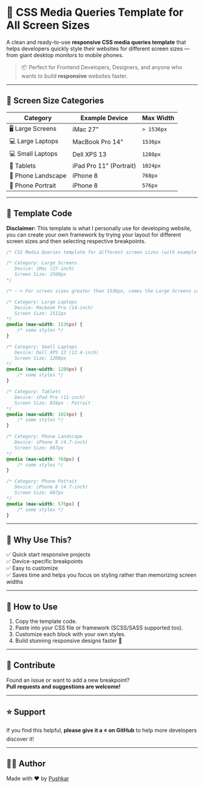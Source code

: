 # 🎯 CSS Media Queries Template for All Screen Sizes

A clean and ready-to-use **responsive CSS media queries template** that helps developers quickly style their websites for different screen sizes — from giant desktop monitors to mobile phones.

> 📦 Perfect for Frontend Developers, Designers, and anyone who wants to build **responsive** websites faster.

---

## 📐 Screen Size Categories

| Category         | Example Device               | Max Width       |
|------------------|-------------------------------|-----------------|
| 🖥️ Large Screens   | iMac 27"                     | `> 1536px`         |
| 💻 Large Laptops   | MacBook Pro 14"              | `1536px`         |
| 💻 Small Laptops   | Dell XPS 13                  | `1280px`         |
| 📱 Tablets         | iPad Pro 11" (Portrait)      | `1024px`         |
| 📱 Phone Landscape | iPhone 8                     | `768px`          |
| 📱 Phone Portrait  | iPhone 8                     | `576px`          |

---

## 🧩 Template Code
**Disclaimer:** This template is what I personally use for developing website, you can create your own framework by trying your layout for different screen sizes and then selecting respective breakpoints.

```css
/* CSS Media Queries template for different screen sizes (with example device given for each screen size) */

/* Category: Large Screens
   Device: iMac (27-inch)
   Screen Size: 2560px
*/

/* --> For screen sizes greater than 1536px, comes the Large Screens category */

/* Category: Large Laptops
   Device: Macbook Pro (14-inch)
   Screen Size: 1512px
*/
@media (max-width: 1536px) {
    /* some styles */
}

/* Category: Small Laptops
   Device: Dell XPS 13 (13.4-inch)
   Screen Size: 1200px
*/
@media (max-width: 1280px) {
    /* some styles */
}

/* Category: Tablets
   Device: iPad Pro (11-inch)
   Screen Size: 834px - Potrait
*/
@media (max-width: 1024px) {
    /* some styles */
}

/* Category: Phone Landscape
   Device: iPhone 8 (4.7-inch)
   Screen Size: 667px
*/
@media (max-width: 768px) {
    /* some styles */
}

/* Category: Phone Potrait
   Device: iPhone 8 (4.7-inch)
   Screen Size: 667px
*/
@media (max-width: 576px) {
    /* some styles */
}
```
---

## 🚀 Why Use This?

✅ Quick start responsive projects  
✅ Device-specific breakpoints  
✅ Easy to customize  
✅ Saves time and helps you focus on styling rather than memorizing screen widths

---

## 📁 How to Use

1. Copy the template code.
2. Paste into your CSS file or framework (SCSS/SASS supported too).
3. Customize each block with your own styles.
4. Build stunning responsive designs faster 🚀

---

## 🙌 Contribute

Found an issue or want to add a new breakpoint?  
**Pull requests and suggestions are welcome!**

---

## ⭐️ Support

If you find this helpful, **please give it a ⭐️ on GitHub** to help more developers discover it!

---

## 🧑‍💻 Author

Made with ❤️ by [Pushkar](https://github.com/10ncha)

